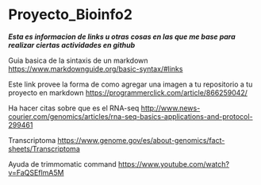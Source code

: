 # Proyecto_Bioinfo2

***Esta es informacion de links u otras cosas en las que me base para realizar ciertas actividades en github***

Guia basica de la sintaxis de un markdown
https://www.markdownguide.org/basic-syntax/#links

Este link provee la forma de como agregar una imagen a tu repositorio a tu proyecto en markdown
https://programmerclick.com/article/866259042/

Ha hacer citas sobre que es el 
RNA-seq
http://www.news-courier.com/genomics/articles/rna-seq-basics-applications-and-protocol-299461

Transcriptoma
https://www.genome.gov/es/about-genomics/fact-sheets/Transcriptoma

Ayuda de trimmomatic command
https://www.youtube.com/watch?v=FaQSEflmA5M
